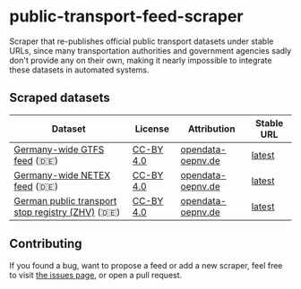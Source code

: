 # public-transport-feed-scraper

Scraper that re-publishes official public transport datasets under stable URLs, since many transportation authorities and government agencies sadly don't provide any on their own, making it nearly impossible to integrate these datasets in automated systems.

## Scraped datasets

Dataset | License | Attribution | Stable URL
------- | ------- | ----------- | ----------
[Germany-wide GTFS feed](https://www.opendata-oepnv.de/ht/de/organisation/delfi/startseite?tx_vrrkit_view%5Bdataset_name%5D=deutschlandweite-sollfahrplandaten-gtfs&tx_vrrkit_view%5Baction%5D=details&tx_vrrkit_view%5Bcontroller%5D=View) (🇩🇪) | [CC-BY 4.0](https://creativecommons.org/licenses/by/4.0/deed.de) | [opendata-oepnv.de](https://www.opendata-oepnv.de) | [latest](https://de.data.public-transport.earth/gtfs-germany.zip)
[Germany-wide NETEX feed](https://www.opendata-oepnv.de/ht/de/organisation/delfi/startseite?tx_vrrkit_view%5Bdataset_name%5D=deutschlandweite-sollfahrplandaten&tx_vrrkit_view%5Baction%5D=details&tx_vrrkit_view%5Bcontroller%5D=View) (🇩🇪) | [CC-BY 4.0](https://creativecommons.org/licenses/by/4.0/deed.de) | [opendata-oepnv.de](https://www.opendata-oepnv.de) | [latest](https://de.data.public-transport.earth/netex-germany.zip)
[German public transport stop registry (ZHV)](https://www.opendata-oepnv.de/ht/de/organisation/delfi/startseite?tx_vrrkit_view%5Bdataset_name%5D=deutschlandweite-haltestellendaten&tx_vrrkit_view%5Baction%5D=details&tx_vrrkit_view%5Bcontroller%5D=View) (🇩🇪) | [CC-BY 4.0](https://creativecommons.org/licenses/by/4.0/deed.de) | [opendata-oepnv.de](https://www.opendata-oepnv.de) | [latest](https://de.data.public-transport.earth/zhv.zip)

## Contributing

If you found a bug, want to propose a feed or add a new scraper, feel free to visit [the issues page](https://github.com/juliuste/public-transport-feed-scraper/issues), or open a pull request.
